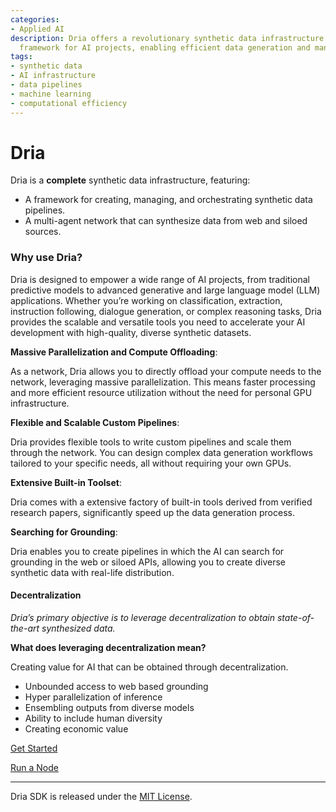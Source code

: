 ```yaml
---
categories:
- Applied AI
description: Dria offers a revolutionary synthetic data infrastructure with a robust
  framework for AI projects, enabling efficient data generation and management.
tags:
- synthetic data
- AI infrastructure
- data pipelines
- machine learning
- computational efficiency
---
```


# Dria

Dria is a __complete__ synthetic data infrastructure, featuring:

- A framework for creating, managing, and orchestrating synthetic data pipelines.
- A multi-agent network that can synthesize data from web and siloed sources.

### Why use Dria?

Dria is designed to empower a wide range of AI projects, from traditional predictive models to advanced generative and large language model (LLM) applications. 
Whether you’re working on classification, extraction, instruction following, dialogue generation, or complex reasoning tasks, Dria provides the scalable and versatile tools you need to accelerate your AI development with high-quality, diverse synthetic datasets.

**Massive Parallelization and Compute Offloading**: 

As a network, Dria allows you to directly offload your compute needs to the network, leveraging massive parallelization. This means faster processing and more efficient resource utilization without the need for personal GPU infrastructure.


**Flexible and Scalable Custom Pipelines**: 

Dria provides flexible tools to write custom pipelines and scale them through the network. You can design complex data generation workflows tailored to your specific needs, all without requiring your own GPUs.


**Extensive Built-in Toolset**: 

Dria comes with a extensive factory of built-in tools derived from verified research papers, significantly speed up the data generation process.


**Searching for Grounding**: 

Dria enables you to create pipelines in which the AI can search for grounding in the web or siloed APIs, allowing you to create diverse synthetic data with real-life distribution.


#### Decentralization

_Dria’s primary objective is to leverage decentralization to obtain state-of-the-art synthesized data._

**What does leveraging decentralization mean?**

Creating value for AI that can be obtained through decentralization.

- Unbounded access to web based grounding
- Hyper parallelization of inference
- Ensembling outputs from diverse models
- Ability to include human diversity
- Creating economic value

[Get Started](quickstart.md)

[Run a Node](node.md)

-----

Dria SDK is released under the [MIT License](https://opensource.org/licenses/MIT).